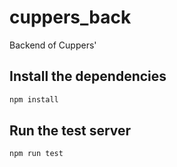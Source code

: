# cuppers_back

Backend of Cuppers'

## Install the dependencies
```bash
npm install
```

## Run the test server
```bash
npm run test
```
